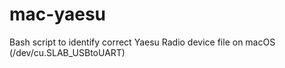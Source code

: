 # mac-yaesu
Bash script to identify correct Yaesu Radio device file on macOS (/dev/cu.SLAB_USBtoUART)
